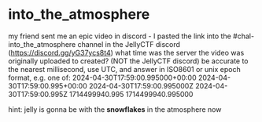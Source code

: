 # into_the_atmosphere

my friend sent me an epic video in discord - I pasted the link into the #chal-into_the_atmosphere channel in the JellyCTF discord (https://discord.gg/yG37ycs8t4)
what time was the server the video was originally uploaded to created? (NOT the JellyCTF discord)
be accurate to the nearest millisecond, use UTC, and answer in ISO8601 or unix epoch format, e.g. one of:
2024-04-30T17:59:00.995000+00:00
2024-04-30T17:59:00.995+00:00
2024-04-30T17:59:00.995000Z
2024-04-30T17:59:00.995Z
1714499940.995
1714499940.995000


hint: jelly is gonna be with the **snowflakes** in the atmosphere now